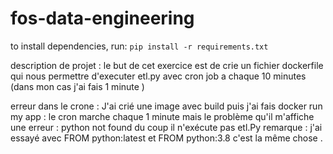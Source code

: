 # fos-data-engineering

to install dependencies, run: `pip install -r requirements.txt`

description de projet :
le but de cet exercice est de crie un fichier dockerfile qui nous permettre d'executer etl.py avec cron job a chaque 10 minutes (dans mon cas j'ai fais 1 minute ) 

erreur dans le crone :
J'ai crié une image avec build puis j'ai fais docker run my app : le cron marche chaque 1 minute mais le problème qu'il m'affiche une erreur : python not found du coup il n'exécute pas etl.Py 
remarque : j'ai essayé avec FROM python:latest et FROM python:3.8 c'est la même chose . 
